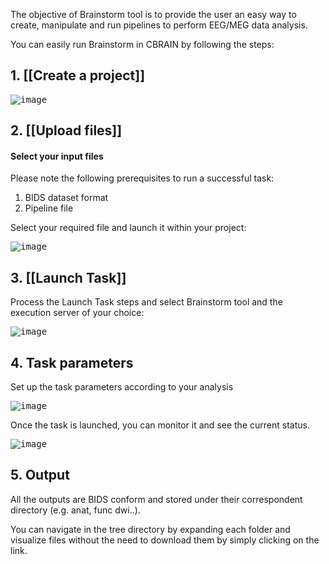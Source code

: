 The objective of Brainstorm tool is to provide the user an easy way to create, manipulate and run pipelines to perform EEG/MEG data analysis.

You can easily run Brainstorm in CBRAIN by following the steps:

## 1. [[Create a project]]

<kbd>![image](https://github.com/aces/cbrain/assets/115739667/50e03c89-58bd-4f70-bdc2-242674e5a802)</kbd>

## 2. [[Upload files]]

#### Select your input files
Please note the following prerequisites to run a successful task:
1. BIDS dataset format
2. Pipeline file

Select your required file and launch it within your project:

<kbd>![image](https://github.com/aces/cbrain/assets/115739667/ec98a674-bfe8-4bca-ba36-62f4c7e211b6)</kbd>

## 3. [[Launch Task]]

Process the Launch Task steps and select Brainstorm tool and the execution server of your choice:
 
<kbd>![image](https://github.com/aces/cbrain/assets/115739667/3d0a9916-95fb-4f1d-81fb-d575585af3e2)</kbd>

## 4. Task parameters

Set up the task parameters according to your analysis

<kbd>![image](https://github.com/aces/cbrain/assets/115739667/3a29cde2-d998-4344-ab50-b5d6d6628d47)</kbd>

Once the task is launched, you can monitor it and see the current status.

<kbd>![image](https://github.com/aces/cbrain/assets/115739667/dc4bd8e7-4369-4cca-afcc-c5193492dc9d)</kbd>

## 5. Output 

All the outputs are BIDS conform and stored under their correspondent directory (e.g. anat, func dwi..). 

You can navigate in the tree directory by expanding each folder and visualize files without the need to download them by simply clicking on the link.





